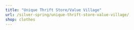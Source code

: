 ```yaml
---
title: "Unique Thrift Store/Value Village"
url: /silver-spring/unique-thrift-store-value-village/
shop: clothes
---
```

